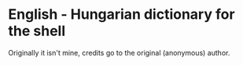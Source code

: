# English - Hungarian dictionary for the shell


Originally it isn't mine, credits go to the original (anonymous) author.

